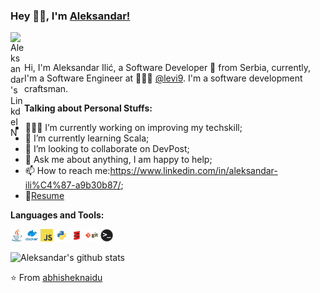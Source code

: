  
### Hey 👋🏽, I'm [Aleksandar!](https://ilicaleksandar.github.io/) 

 
<a href="https://www.linkedin.com/in/aleksandar-ili%C4%87-a9b30b87/">
  <img align="left" alt="Aleksandar's LinkdeIN" width="22px" src="https://cdn.jsdelivr.net/npm/simple-icons@v3/icons/linkedin.svg" />
</a> 
<br />
<br />

Hi, I'm Aleksandar Ilić, a Software Developer 🚀 from Serbia, currently, I'm a Software Engineer at 🙍🏽‍♂️ [@levi9](https://levi9.com). I'm a software development craftsman.
 
**Talking about Personal Stuffs:**

- 👨🏽‍💻 I’m currently working on improving my techskill;
- 🌱 I’m currently learning Scala; 
- 👯 I’m looking to collaborate on DevPost;
- 💬 Ask me about anything, I am happy to help;
- 📫 How to reach me:https://www.linkedin.com/in/aleksandar-ili%C4%87-a9b30b87/;
- 📝[Resume](https://resume.creddle.io/resume/5yd021417fr)

**Languages and Tools:**  

<code><img height="20" src="https://raw.githubusercontent.com/github/explore/80688e429a7d4ef2fca1e82350fe8e3517d3494d/topics/java/java.png"></code>
<code><img height="20" src="https://raw.githubusercontent.com/github/explore/80688e429a7d4ef2fca1e82350fe8e3517d3494d/topics/docker/docker.png"></code> 
<code><img height="20" src="https://raw.githubusercontent.com/github/explore/80688e429a7d4ef2fca1e82350fe8e3517d3494d/topics/javascript/javascript.png"></code> 
<code><img height="20" src="https://raw.githubusercontent.com/github/explore/80688e429a7d4ef2fca1e82350fe8e3517d3494d/topics/python/python.png"></code> 
<code><img height="20" src="https://raw.githubusercontent.com/github/explore/80688e429a7d4ef2fca1e82350fe8e3517d3494d/topics/scala/scala.png"></code>
<code><img height="20" src="https://raw.githubusercontent.com/github/explore/80688e429a7d4ef2fca1e82350fe8e3517d3494d/topics/git/git.png"></code>
<code><img height="20" src="https://raw.githubusercontent.com/github/explore/80688e429a7d4ef2fca1e82350fe8e3517d3494d/topics/terminal/terminal.png"></code>



![Aleksandar's github stats](https://github-readme-stats.vercel.app/api?username=acailic&show_icons=true&hide_border=true)

⭐️ From [abhisheknaidu](https://github.com/abhisheknaidu) 
